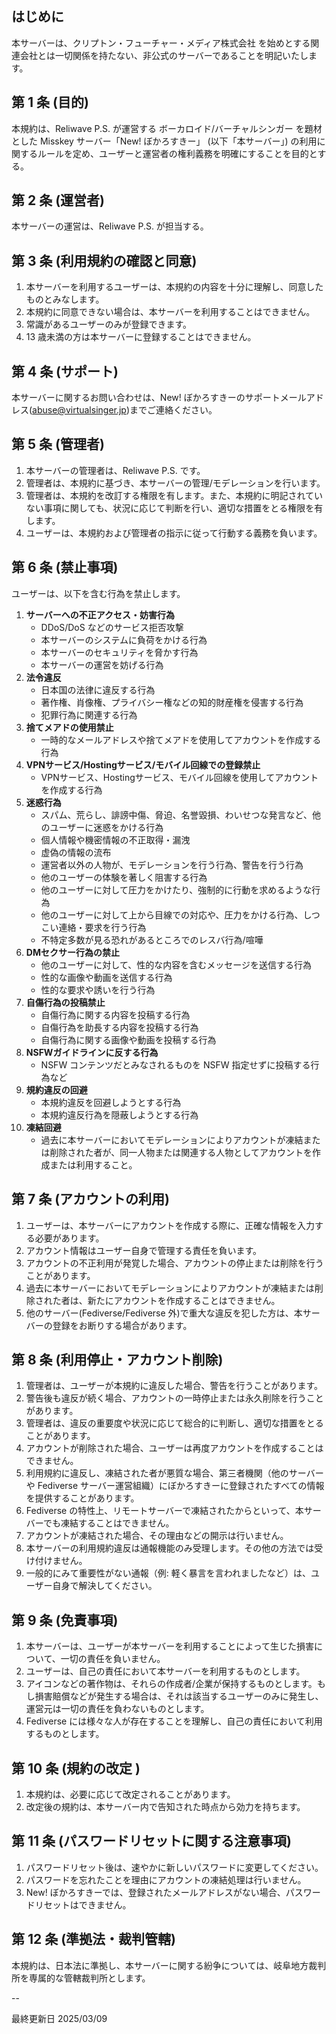 ## はじめに

本サーバーは、クリプトン・フューチャー・メディア株式会社 を始めとする関連会社とは一切関係を持たない、非公式のサーバーであることを明記いたします。

## 第 1 条 (目的)

本規約は、Reliwave P.S. が運営する ボーカロイド/バーチャルシンガー を題材とした Misskey サーバー「New! ぼかろすきー」 (以下「本サーバー」) の利用に関するルールを定め、ユーザーと運営者の権利義務を明確にすることを目的とする。

## 第 2 条 (運営者)

本サーバーの運営は、Reliwave P.S. が担当する。

## 第 3 条 (利用規約の確認と同意)

1. 本サーバーを利用するユーザーは、本規約の内容を十分に理解し、同意したものとみなします。
2. 本規約に同意できない場合は、本サーバーを利用することはできません。
3. 常識があるユーザーのみが登録できます。
4. 13 歳未満の方は本サーバーに登録することはできません。

## 第 4 条 (サポート)

本サーバーに関するお問い合わせは、New! ぼかろすきーのサポートメールアドレス([abuse@virtualsinger.jp](mailto:abuse@virtualsinger.jp))までご連絡ください。

## 第 5 条 (管理者)

1. 本サーバーの管理者は、Reliwave P.S. です。
2. 管理者は、本規約に基づき、本サーバーの管理/モデレーションを行います。
3. 管理者は、本規約を改訂する権限を有します。また、本規約に明記されていない事項に関しても、状況に応じて判断を行い、適切な措置をとる権限を有します。
4. ユーザーは、本規約および管理者の指示に従って行動する義務を負います。

## 第 6 条 (禁止事項)

ユーザーは、以下を含む行為を禁止します。

<ol>
  <li><strong>サーバーへの不正アクセス・妨害行為</strong>
    <ul>
      <li>DDoS/DoS などのサービス拒否攻撃</li>
      <li>本サーバーのシステムに負荷をかける行為</li>
      <li>本サーバーのセキュリティを脅かす行為</li>
      <li>本サーバーの運営を妨げる行為</li>
    </ul>
  </li>
  <li><strong>法令違反</strong>
    <ul>
      <li>日本国の法律に違反する行為</li>
      <li>著作権、肖像権、プライバシー権などの知的財産権を侵害する行為</li>
      <li>犯罪行為に関連する行為</li>
    </ul>
  </li>
  <li><strong>捨てメアドの使用禁止</strong>
    <ul>
      <li>一時的なメールアドレスや捨てメアドを使用してアカウントを作成する行為</li>
    </ul>
  </li>
  <li><strong>VPNサービス/Hostingサービス/モバイル回線での登録禁止</strong>
    <ul>
      <li>VPNサービス、Hostingサービス、モバイル回線を使用してアカウントを作成する行為</li>
    </ul>
  </li>
  <li><strong>迷惑行為</strong>
    <ul>
      <li>スパム、荒らし、誹謗中傷、脅迫、名誉毀損、わいせつな発言など、他のユーザーに迷惑をかける行為</li>
      <li>個人情報や機密情報の不正取得・漏洩</li>
      <li>虚偽の情報の流布</li>
      <li>運営者以外の人物が、モデレーションを行う行為、警告を行う行為</li>
      <li>他のユーザーの体験を著しく阻害する行為</li>
      <li>他のユーザーに対して圧力をかけたり、強制的に行動を求めるような行為</li>
      <li>他のユーザーに対して上から目線での対応や、圧力をかける行為、しつこい連絡・要求を行う行為</li>
      <li>不特定多数が見る恐れがあるところでのレスバ行為/喧嘩</li>
    </ul>
  </li>
  <li><strong>DMセクサー行為の禁止</strong>
    <ul>
      <li>他のユーザーに対して、性的な内容を含むメッセージを送信する行為</li>
      <li>性的な画像や動画を送信する行為</li>
      <li>性的な要求や誘いを行う行為</li>
    </ul>
  </li>
  <li><strong>自傷行為の投稿禁止</strong>
    <ul>
      <li>自傷行為に関する内容を投稿する行為</li>
      <li>自傷行為を助長する内容を投稿する行為</li>
      <li>自傷行為に関する画像や動画を投稿する行為</li>
    </ul>
  </li>
  <li><strong>NSFWガイドラインに反する行為</strong>
    <ul>
      <li>NSFW コンテンツだとみなされるものを NSFW 指定せずに投稿する行為など</li>
    </ul>
  </li>
  <li><strong>規約違反の回避</strong>
    <ul>
      <li>本規約違反を回避しようとする行為</li>
      <li>本規約違反行為を隠蔽しようとする行為</li>
    </ul>
  </li>
  <li><strong>凍結回避</strong>
    <ul>
      <li>過去に本サーバーにおいてモデレーションによりアカウントが凍結または削除された者が、同一人物または関連する人物としてアカウントを作成または利用すること。</li>
    </ul>
  </li>
</ol>

## 第 7 条 (アカウントの利用)

1. ユーザーは、本サーバーにアカウントを作成する際に、正確な情報を入力する必要があります。
2. アカウント情報はユーザー自身で管理する責任を負います。
3. アカウントの不正利用が発覚した場合、アカウントの停止または削除を行うことがあります。
4. 過去に本サーバーにおいてモデレーションによりアカウントが凍結または削除された者は、新たにアカウントを作成することはできません。
5. 他のサーバー(Fediverse/Fediverse 外)で重大な違反を犯した方は、本サーバーの登録をお断りする場合があります。

## 第 8 条 (利用停止・アカウント削除)

1. 管理者は、ユーザーが本規約に違反した場合、警告を行うことがあります。
2. 警告後も違反が続く場合、アカウントの一時停止または永久削除を行うことがあります。
3. 管理者は、違反の重要度や状況に応じて総合的に判断し、適切な措置をとることがあります。
4. アカウントが削除された場合、ユーザーは再度アカウントを作成することはできません。
5. 利用規約に違反し、凍結された者が悪質な場合、第三者機関（他のサーバーや Fediverse サーバー運営組織）にぼかろすきーに登録されたすべての情報を提供することがあります。
6. Fediverse の特性上、リモートサーバーで凍結されたからといって、本サーバーでも凍結することはできません。
7. アカウントが凍結された場合、その理由などの開示は行いません。
8. 本サーバーの利用規約違反は通報機能のみ受理します。その他の方法では受け付けません。
9. 一般的にみて重要性がない通報（例: 軽く暴言を言われましたなど）は、ユーザー自身で解決してください。

## 第 9 条 (免責事項)

1. 本サーバーは、ユーザーが本サーバーを利用することによって生じた損害について、一切の責任を負いません。
2. ユーザーは、自己の責任において本サーバーを利用するものとします。
3. アイコンなどの著作物は、それらの作成者/企業が保持するものとします。もし損害賠償などが発生する場合は、それは該当するユーザーのみに発生し、運営元は一切の責任を負わないものとします。
4. Fediverse には様々な人が存在することを理解し、自己の責任において利用するものとします。

## 第 10 条 (規約の改定 )

1. 本規約は、必要に応じて改定されることがあります。
2. 改定後の規約は、本サーバー内で告知された時点から効力を持ちます。

## 第 11 条 (パスワードリセットに関する注意事項)

1. パスワードリセット後は、速やかに新しいパスワードに変更してください。
2. パスワードを忘れたことを理由にアカウントの凍結処理は行いません。
3. New! ぼかろすきーでは、登録されたメールアドレスがない場合、パスワードリセットはできません。

## 第 12 条 (準拠法・裁判管轄)

本規約は、日本法に準拠し、本サーバーに関する紛争については、岐阜地方裁判所を専属的な管轄裁判所とします。

--

最終更新日 2025/03/09
